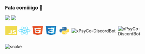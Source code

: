### Fala comiiiigo 👋

<div>
<img height="180em" src="https://github-readme-stats.vercel.app/api?username=xPsyCo&show_icons=true&theme=radical"/>
<img height="100em" src="https://github-readme-stats.vercel.app/api/top-langs/?username=xPsyCo&layout=compact&show_icons=true&theme=radical"/>
</div>

<div style="display: inline_block"><br>
  <img align="center" alt="xPsyCo-Js" height="30" width="40" src="https://raw.githubusercontent.com/devicons/devicon/master/icons/javascript/javascript-plain.svg">
  <img align="center" alt="xPsyCo-React" height="30" width="40" src="https://raw.githubusercontent.com/devicons/devicon/master/icons/react/react-original.svg">
  <img align="center" alt="xPsyCo-HTML" height="30" width="40" src="https://raw.githubusercontent.com/devicons/devicon/master/icons/html5/html5-original.svg">
  <img align="center" alt="xPsyCo-CSS" height="30" width="40" src="https://raw.githubusercontent.com/devicons/devicon/master/icons/css3/css3-original.svg">
  <img align="center" alt="xPsyCo-Python" height="30" width="40" src="https://raw.githubusercontent.com/devicons/devicon/master/icons/python/python-original.svg">
  <img align="center" alt="xPsyCo-DiscordBot" height="30" width="30" src="https://cdn3.emoji.gg/emojis/1564-badge-developer.png">
  <img align="right" alt="xPsyCo-DiscordBot" height="100" width="130" src="https://media1.tenor.com/m/w7JSXRK9tsAAAAAC/vanitas-no-carte-anime.gif">
</div>

##

<picture>
  <source media="(prefers-color-scheme: dark)" srcset="https://raw.githubusercontent.com/xPsyCo/xPsyCo/output/github-contribution-grid-snake-dark.svg">
  <source media="(prefers-color-scheme: light)" srcset="https://raw.githubusercontent.com/xPsyCo/xPsyCo/output/github-contribution-grid-snake.svg">
  <img alt="snake" src="https://raw.githubusercontent.com/xPsyCo/xPsyCo/output/github-contribution-grid-snake.svg">
</picture>
